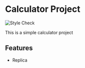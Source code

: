 # Calculator Project

![Style Check](https://github.com/IversonLopez/calculatorRepo/.github/workflows/.yaml/badge.svg)

This is a simple calculator project

## Features
- Replica
 
